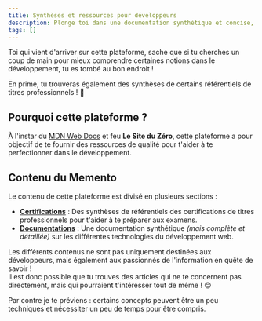 ```yaml
---
title: Synthèses et ressources pour développeurs
description: Plonge toi dans une documentation synthétique et concise, conçue pour les développeurs ou passionnés de l'information en quête de savoir !
tags: []
---
```


Toi qui vient d'arriver sur cette plateforme, sache que si tu cherches un coup de main pour mieux comprendre certaines notions dans le développement, tu es tombé au bon endroit !

En prime, tu trouveras également des synthèses de certains référentiels de titres professionnels ! 🎉

## Pourquoi cette plateforme ?

À l'instar du [MDN Web Docs](https://developer.mozilla.org/fr/) et feu **Le Site du Zéro**, cette plateforme a pour objectif de te fournir des ressources de qualité pour t'aider à te perfectionner dans le développement.

## Contenu du Memento

Le contenu de cette plateforme est divisé en plusieurs sections :

- [**Certifications**](/certifications) : Des synthèses de référentiels des certifications de titres professionnels pour t'aider à te préparer aux examens.
- [**Documentations**](/docs) : Une documentation synthétique _(mais complète et détaillée)_ sur les différentes technologies du développement web.

Les différents contenus ne sont pas uniquement destinées aux développeurs, mais également aux passionnés de l'information en quête de savoir !  
Il est donc possible que tu trouves des articles qui ne te concernent pas directement, mais qui pourraient t'intéresser tout de même ! 😊

Par contre je te préviens : certains concepts peuvent être un peu techniques et nécessiter un peu de temps pour être compris.
